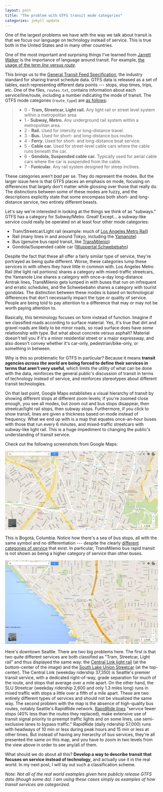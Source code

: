 ```yaml
---
layout: post
title: "The problem with GTFS transit mode categories"
categories: jekyll update
---
```



One of the largest problems we have with the way we talk about transit is that we focus our language on technology instead of service. This is true both in the United States and in many other countries.

One of the most important and surprising things I've learned from [Jarrett Walker](http://www.humantransit.org/) is the importance of language around transit. For example, [the usage of the term _line_ versus _route_](http://www.humantransit.org/2011/02/watching-our-words-route-or-line.html).

This brings us to the [General Transit Feed Specification](https://developers.google.com/transit/gtfs/?hl=en), the industry standard for sharing transit schedule data. GTFS data is released as a set of tables, each representing different data points --- stops, stop times, trips, etc. One of the files, `routes.txt`, contains information about each service/line/route, including a number indicating the mode of transit. The GTFS mode categories (`route_type`) are [as follows](https://developers.google.com/transit/gtfs/reference?hl=en#routestxt):

> * 0 - **Tram, Streetcar, Light rail.** Any light rail or street level system within a metropolitan area.
> * 1 - **Subway, Metro.** Any underground rail system within a metropolitan area.
> * 2 - **Rail.** Used for intercity or long-distance travel.
> * 3 - **Bus.** Used for short- and long-distance bus routes.
> * 4 - **Ferry.** Used for short- and long-distance boat service.
> * 5 - **Cable car.** Used for street-level cable cars where the cable runs beneath the car.
> * 6 - **Gondola, Suspended cable car.** Typically used for aerial cable cars where the car is suspended from the cable.
> * 7 - **Funicular.** Any rail system designed for steep inclines.

These categories aren't _bad_ per se. They do represent the modes. But the larger issue here is that GTFS places an emphasis on mode, focusing on differences that largely don't matter while glossing over those that really do. The distinctions between some of these modes are fuzzy, and the descriptions explicitly state that some encompass both short- and long-distance service, two entirely different beasts.

Let's say we're interested in looking at the things we think of as "subways." GTFS has a category for Subway/Metro. Great! Except... a subway-like service could really be operated on at least four other mode categories:

* Tram/Streetcar/Light rail (example: much of [Los Angeles Metro Rail](https://en.wikipedia.org/wiki/Metro_Rail_(Los_Angeles_County)))
* Rail (many lines in and around Tokyo, including the [Yamanote](https://en.wikipedia.org/wiki/Yamanote_Line))
* Bus (genuine bus rapid transit, like [TransMilenio](https://en.wikipedia.org/wiki/TransMilenio))
* Gondola/Suspended cable car ([Wuppertal Schwebebahn](https://en.wikipedia.org/wiki/Wuppertal_Suspension_Railway))

Despite the fact that these all offer a fairly similar type of service, they're portrayed as being quite different. Worse, these categories lump these services in with others they have little in common with.
Los Angeles Metro Rail (the light rail portions) shares a category with mixed-traffic streetcars, the Yamanote Line shares a category with once-a-day long-distance Amtrak lines, TransMilenio gets lumped in with buses that run on infrequent and erratic schedules, and the Schwebebahn shares a category with tourist gondolas. The distinction between these modes is based on technological differences that don't necessarily impact the type or quality of service. People are being told to pay attention to a difference that may or may not be worth paying attention to.

Basically, this terminology focuses on form instead of function. Imagine if we classified roads according to surface material. Yes, it's true that dirt and gravel roads are likely to be minor roads, so road surface does have _some_ relationship with type. But what about concrete versus asphalt? Material doesn't tell you if it's a minor residential street or a major expressway, and also doesn't convey whether it's car-only, pedestrian/bike-only, or something in between.

Why is this so problematic for GTFS in particular? Because it means **transit agencies _across the world_ are being forced to define their services in terms that aren't very useful**, which limits the utility of what can be done with the data, reinforces the general public's discussion of transit in terms of technology instead of service, and reinforces stereotypes about different transit technologies.

On that last point, Google Maps establishes a visual hierarchy of transit by showing different stops at different zoom levels; if you're zoomed close enough, you see all modes, but zoom out and bus stops disappear, then streetcar/light rail stops, then subway stops. Furthermore, if you click to show transit, lines are given a thickness based on mode instead of frequency. What we end up with is a map that equates once-an-hour buses with those that run every 6 minutes, and mixed-traffic streetcars with subway-like light rail. This is a huge impediment to changing the public's understanding of transit service.

Check out the following screenshots from Google Maps:

![Bogota bus stops](/images/Bogota_Bus_Stops_Map1.png)

This is Bogotá, Columbia. Notice how there's a sea of bus stops, all with the same symbol and no differentiation --- despite the clearly [different categories of service](http://www.sitp.gov.co/publicaciones/servicios_del_sitp_pub) that exist. In particular, TransMilenio bus rapid transit is not shown as being a higher category of service than other buses.

![Seattle rail stops map](/images/Seattle_Stops_Map_Rail.png)

Here's downtown Seattle. There are two big problems here. The first is that two quite different services are both classified as "Tram, Streetcar, Light rail" and thus displayed the same way: the [Central Link light rail](https://en.wikipedia.org/wiki/Central_Link) (at the bottom-center of the image) and the [South Lake Union Streetcar](https://en.wikipedia.org/wiki/South_Lake_Union_Streetcar) (at the top-center). The Central Link (weekday ridership 37,350) is Seattle's premier transit service, with a dedicated right-of-way, grade separation for much of the route, and stops that average over a mile apart. On the other hand, the SLU Streetcar (weekday ridership 2,600 and only 1.3 miles long) runs in mixed traffic with stops a little over a fifth of a mile apart. These are two entirely different types of services and should not be visualized the same way. The second problem with the map is the absence of high-quality bus routes, notably Seattle's RapidRide network. [RapidRide lines](https://en.wikipedia.org/wiki/RapidRide) "service fewer stops (40% less than the routes they replaced), make extensive use of transit signal priority to preempt traffic lights and on some lines, use semi-exclusive lanes to bypass traffic." RapidRide (daily ridership 57,000) runs with headways of 10 min or less during peak hours and 15 min or less at other times. But instead of having any hierarchy of bus services, they're all presented the same on this map, and you have to zoom in two levels from the view above in order to see any/all of them.

What should we do about all this? **Develop a way to describe transit that focuses on service instead of technology**, and actually use it in the real world. In my next post, I will lay out such a classification scheme.


_Note: Not all of the real world examples given here publicly release GTFS data (though some do). I am using these cases simply as examples of how transit services are categorized._
